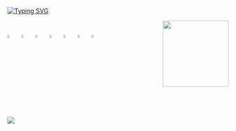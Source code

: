 [![Typing SVG](https://readme-typing-svg.herokuapp.com/?color=fff&size=35&center=true&vCenter=true&width=1000&lines=Qué+mirás,+bobo?;-+MESSI,+Lionel)](https://git.io/typing-svg)

<img align="right" height="150" src="https://media.tenor.com/9ItR8nSuxE0AAAAC/thumbs-up-computer.gif">

##

<div><br>
  <img align="center" width="4%" src="https://cdn.jsdelivr.net/gh/devicons/devicon/icons/csharp/csharp-original.svg">&nbsp;&nbsp;
  <img align="center" width="4%" src="https://cdn.jsdelivr.net/gh/devicons/devicon/icons/dotnetcore/dotnetcore-original.svg">&nbsp;&nbsp;
  <img align="center" width="4%" src="https://cdn.jsdelivr.net/gh/devicons/devicon/icons/php/php-plain.svg">&nbsp;&nbsp;
  <img align="center" width="4%" src="https://cdn.jsdelivr.net/gh/devicons/devicon/icons/java/java-original.svg">&nbsp;&nbsp;
  <img align="center" width="4%" src="https://cdn.jsdelivr.net/gh/devicons/devicon/icons/html5/html5-original.svg">&nbsp;&nbsp;
  <img align="center" width="4%" src="https://cdn.jsdelivr.net/gh/devicons/devicon/icons/css3/css3-original.svg">&nbsp;&nbsp;
  <img align="center" width="4%" src="https://cdn.jsdelivr.net/gh/devicons/devicon/icons/git/git-original.svg">&nbsp;&nbsp;
</div>

##

<a href="https://www.youtube.com/watch?v=dQw4w9WgXcQ" target="_blank">
  <img src="https://img.shields.io/badge/YouTube-FF0000?style=for-the-badge&logo=youtube&logoColor=white">
</a>
